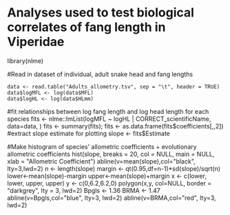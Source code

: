 # Analyses used to test biological correlates of fang length in Viperidae


library(nlme)

#Read in dataset of individual, adult snake head and fang lengths
```{r}
data <- read.table("Adults_allometry.tsv", sep = "\t", header = TRUE)
data$logMFL <- log(data$MFL)
data$logHL <- log(data$HLmm)
```

#fit relationships between log fang length and log head length for each species
fits <- nlme::lmList(logMFL ~ logHL | CORRECT_scientificName, data=data, )
fits <- summary(fits); fits <- as.data.frame(fits$coefficients[,,2])
#extract slope estimate for plotting
slope <- fits$Estimate

#Make histogram of species' allometric coefficients + evolutionary allometric coefficients
hist(slope, breaks = 20, col = NULL, main = NULL, xlab = "Allometric Coefficient")
abline(v=mean(slope),col="black", lty=3,lwd=2)
n <- length(slope)
margin <- qt(0.95,df=n-1)*sd(slope)/sqrt(n)
lower<-mean(slope)-margin
upper<-mean(slope)+margin
x <- c(lower, lower, upper, upper)
y <- c(0,6.2,6.2,0)
polygon(x,y, col=NULL, border = "darkgrey", lty = 3, lwd=2)
Bpgls <- 1.36
BRMA <- 1.47
abline(v=Bpgls,col="blue", lty=3, lwd=2)
abline(v=BRMA,col="red", lty=3, lwd=2)
